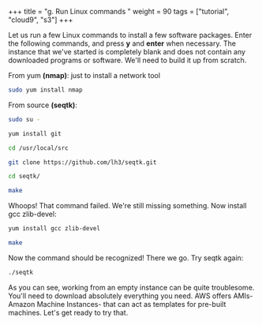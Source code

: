 +++
title = "g. Run Linux commands "
weight = 90
tags = ["tutorial", "cloud9", "s3"]
+++

Let us run a few Linux commands to install a few software packages. Enter the following commands, and press **y** and **enter** when necessary. The instance that we've started is completely blank and does not contain any downloaded programs or software. We'll need to build it up from scratch.  

From yum **(nmap)**: just to install a network tool

```bash
sudo yum install nmap
```

From source **(seqtk)**:
```bash
sudo su -
```
```bash
yum install git
```
```bash
cd /usr/local/src
```
```bash
git clone https://github.com/lh3/seqtk.git
```
```bash
cd seqtk/
```
```bash
make
```
Whoops! That command failed. We're still missing something. Now install gcc zlib-devel: 
```bash
yum install gcc zlib-devel
```
```bash
make
```
Now the command should be recognized! There we go. Try seqtk again:
```bash
./seqtk
```
  
As you can see, working from an empty instance can be quite troublesome. You'll need to download absolutely everything you need. AWS offers AMIs- Amazon Machine Instances- that can act as templates for pre-built machines. Let's get ready to try that.

